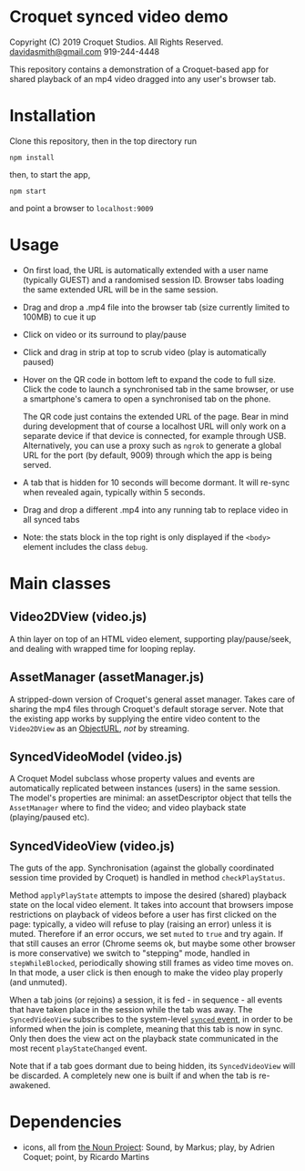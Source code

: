 
# Croquet synced video demo
Copyright (C) 2019 Croquet Studios. All Rights Reserved.
davidasmith@gmail.com
919-244-4448

This repository contains a demonstration of a Croquet-based app for shared playback of an mp4 video dragged into any user's browser tab.

# Installation

Clone this repository, then in the top directory run

    npm install

then, to start the app,

    npm start

and point a browser to `localhost:9009`

# Usage

* On first load, the URL is automatically extended with a user name (typically GUEST) and a randomised session ID.  Browser tabs loading the same extended URL will be in the same session.
* Drag and drop a .mp4 file into the browser tab (size currently limited to 100MB) to cue it up
* Click on video or its surround to play/pause
* Click and drag in strip at top to scrub video (play is automatically paused)
* Hover on the QR code in bottom left to expand the code to full size.  Click the code to launch a synchronised tab in the same browser, or use a smartphone's camera to open a synchronised tab on the phone.

    The QR code just contains the extended URL of the page.  Bear in mind during development that of course a localhost URL will only work on a separate device if that device is connected, for example through USB.  Alternatively, you can use a proxy such as `ngrok` to generate a global URL for the port (by default, 9009) through which the app is being served.

* A tab that is hidden for 10 seconds will become dormant.  It will re-sync when revealed again, typically within 5 seconds.
* Drag and drop a different .mp4 into any running tab to replace video in all synced tabs

* Note: the stats block in the top right is only displayed if the `<body>` element includes the class `debug`.

# Main classes

## Video2DView (video.js)

A thin layer on top of an HTML video element, supporting play/pause/seek, and dealing with wrapped time for looping replay.

## AssetManager (assetManager.js)

A stripped-down version of Croquet's general asset manager.  Takes care of sharing the mp4 files through Croquet's default storage server.  Note that the existing app works by supplying the entire video content to the `Video2DView` as an [ObjectURL](https://developer.mozilla.org/en-US/docs/Web/API/URL/createObjectURL), _not_ by streaming.

## SyncedVideoModel (video.js)

A Croquet Model subclass whose property values and events are automatically replicated between instances (users) in the same session.  The model's properties are minimal: an assetDescriptor object that tells the `AssetManager` where to find the video; and video playback state (playing/paused etc).

## SyncedVideoView (video.js)

The guts of the app.  Synchronisation (against the globally coordinated session time provided by Croquet) is handled in method `checkPlayStatus`.

Method `applyPlayState` attempts to impose the desired (shared) playback state on the local video element.  It takes into account that browsers impose restrictions on playback of videos before a user has first clicked on the page: typically, a video will refuse to play (raising an error) unless it is muted.  Therefore if an error occurs, we set `muted` to `true` and try again.  If that still causes an error (Chrome seems ok, but maybe some other browser is more conservative) we switch to "stepping" mode, handled in `stepWhileBlocked`, periodically showing still frames as video time moves on.  In that mode, a user click is then enough to make the video play properly (and unmuted).

When a tab joins (or rejoins) a session, it is fed - in sequence - all events that have taken place in the session while the tab was away.  The `SyncedVideoView` subscribes to the system-level [`synced` event](https://croquet.studio/sdk/docs/global.html#event:synced), in order to be informed when the join is complete, meaning that this tab is now in sync.  Only then does the view act on the playback state communicated in the most recent `playStateChanged` event.

Note that if a tab goes dormant due to being hidden, its `SyncedVideoView` will be discarded.  A completely new one is built if and when the tab is re-awakened.

# Dependencies

- icons, all from [the Noun Project](https://thenounproject.com/): Sound, by Markus; play, by Adrien Coquet; point, by Ricardo Martins

